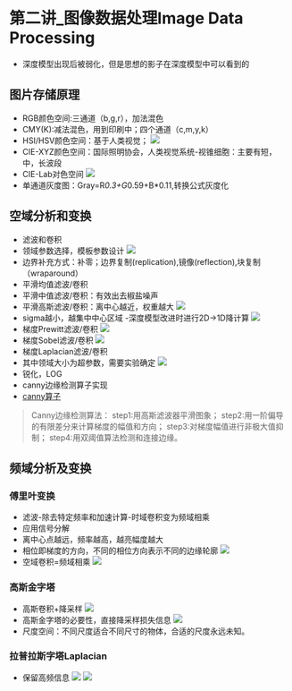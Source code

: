 # 第二讲_图像数据处理Image Data Processing

- 深度模型出现后被弱化，但是思想的影子在深度模型中可以看到的

## 图片存储原理

- RGB颜色空间:三通道（b,g,r），加法混色
- CMY(K):减法混色，用到印刷中；四个通道（c,m,y,k）
- HSI/HSV颜色空间：基于人类视觉；
![](https://i.imgur.com/POL1szc.png)
- CIE-XYZ颜色空间：国际照明协会，人类视觉系统-视锥细胞：主要有短，中，长波段
- CIE-Lab对色空间
![](https://i.imgur.com/VnWnuf0.png)
- 单通道灰度图：Gray=R*0.3+G*0.59+B*0.11,转换公式灰度化

## 空域分析和变换

- 滤波和卷积
- 领域参数选择，模板参数设计
![](https://i.imgur.com/AiTpVz1.png)
- 边界补充方式：补零；边界复制(replication),镜像(reflection),块复制（wraparound）
- 平滑均值滤波/卷积
- 平滑中值滤波/卷积：有效出去椒盐噪声
- 平滑高斯滤波/卷积：离中心越近，权重越大
![](https://i.imgur.com/kG1W7cE.png)
- sigma越小，越集中中心区域
-深度模型改进时进行2D->1D降计算
![](https://i.imgur.com/QoFLEzP.png)
- 梯度Prewitt滤波/卷积
![](https://i.imgur.com/eb0F6aY.png)
- 梯度Sobel滤波/卷积
![](https://i.imgur.com/VJ8WHTn.png)
- 梯度Laplacian滤波/卷积
- 其中领域大小为超参数，需要实验确定
![](https://i.imgur.com/2eXZ04j.png)
- 锐化，LOG
- canny边缘检测算子实现
- [canny算子](http://blog.csdn.net/xiaojiegege123456/article/details/7714897)
> Canny边缘检测算法：
     step1:用高斯滤波器平滑图象；
     step2:用一阶偏导的有限差分来计算梯度的幅值和方向；
     step3:对梯度幅值进行非极大值抑制；
     step4:用双阈值算法检测和连接边缘。

## 频域分析及变换

### 傅里叶变换
- 滤波-除去特定频率和加速计算-时域卷积变为频域相乘
- 应用信号分解
- 离中心点越远，频率越高，越亮幅度越大
- 相位即梯度的方向，不同的相位方向表示不同的边缘轮廓
![](https://i.imgur.com/JyvVIDT.png)
- 空域卷积=频域相乘
![](https://i.imgur.com/YqL9FQq.png)
### 高斯金字塔

- 高斯卷积+降采样
![](https://i.imgur.com/aGFOVBM.png)
- 高斯金字塔的必要性，直接降采样损失信息
![](https://i.imgur.com/ywQUW8b.png)
- 尺度空间：不同尺度适合不同尺寸的物体，合适的尺度永远未知。

### 拉普拉斯字塔Laplacian

- 保留高频信息
![](https://i.imgur.com/jueqnhz.png)
![](https://i.imgur.com/c98s487.png)